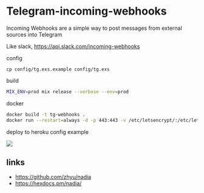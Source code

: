 # Telegram-incoming-webhooks

Incoming Webhooks are a simple way to post messages from external sources into Telegram

Like slack, https://api.slack.com/incoming-webhooks

config

```bash![](https://ws2.sinaimg.cn/large/006tNc79gy1fqpexvlg1sj30m207wq3m.jpg)
cp config/tg.exs.example config/tg.exs
```

build

```bash
MIX_ENV=prod mix release --verbose --env=prod
```

docker

```bash
docker build -t tg-webhooks .
docker run --restart=always -d -p 443:443 -v /etc/letsencrypt/:/etc/letsencrypt/ tg-webhooks:latest
```

deploy to heroku config example

![](https://ws2.sinaimg.cn/large/006tNc79gy1fqpexvlg1sj30m207wq3m.jpg)

## links

* https://github.com/zhyu/nadia
* https://hexdocs.pm/nadia/